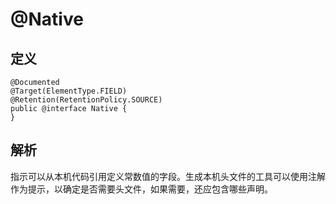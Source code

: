 # @Native

## 定义

```
@Documented
@Target(ElementType.FIELD)
@Retention(RetentionPolicy.SOURCE)
public @interface Native {
}
```

## 解析

指示可以从本机代码引用定义常数值的字段。生成本机头文件的工具可以使用注解作为提示，以确定是否需要头文件，如果需要，还应包含哪些声明。

